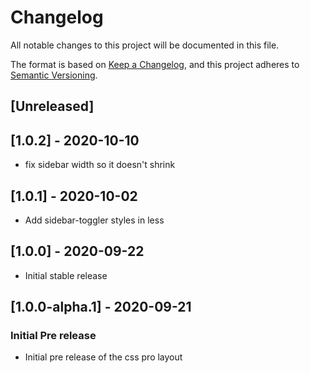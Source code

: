 # Changelog

All notable changes to this project will be documented in this file.

The format is based on [Keep a Changelog](https://keepachangelog.com/en/1.0.0/),
and this project adheres to [Semantic Versioning](https://semver.org/spec/v2.0.0.html).

## [Unreleased]

## [1.0.2] - 2020-10-10

- fix sidebar width so it doesn't shrink

## [1.0.1] - 2020-10-02

- Add sidebar-toggler styles in less

## [1.0.0] - 2020-09-22

- Initial stable release

## [1.0.0-alpha.1] - 2020-09-21

### Initial Pre release

- Initial pre release of the css pro layout
